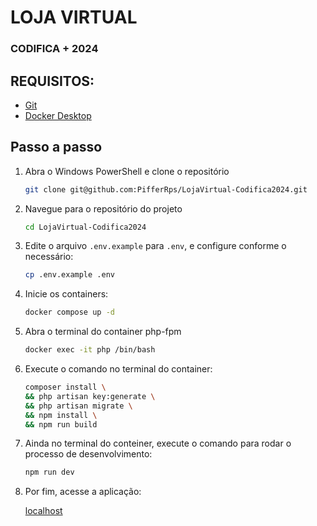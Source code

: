 # LOJA VIRTUAL 

### CODIFICA + 2024

## REQUISITOS:
- [Git](https://git-scm.com/downloads)
- [Docker Desktop](https://www.docker.com/products/docker-desktop/)

## Passo a passo

1. Abra o Windows PowerShell e clone o repositório
    ```BASH
    git clone git@github.com:PifferRps/LojaVirtual-Codifica2024.git
    ```

2. Navegue para o repositório do projeto
    ```BASH
    cd LojaVirtual-Codifica2024
    ```

3. Edite o arquivo `.env.example` para `.env`, e configure conforme o necessário:
    ```BASH
    cp .env.example .env
    ```
   
4. Inicie os containers:
    ```BASH
   docker compose up -d
    ```
   
5. Abra o terminal do container php-fpm
    ```BASH
   docker exec -it php /bin/bash
    ```

6. Execute o comando no terminal do container:
    ```BASH
    composer install \
    && php artisan key:generate \
    && php artisan migrate \
    && npm install \
    && npm run build 
    ```

7. Ainda no terminal do conteiner, execute o comando para rodar o processo de desenvolvimento:

    ```BASH
    npm run dev
    ```

8. Por fim, acesse a aplicação:

    [localhost](http://localhost)


